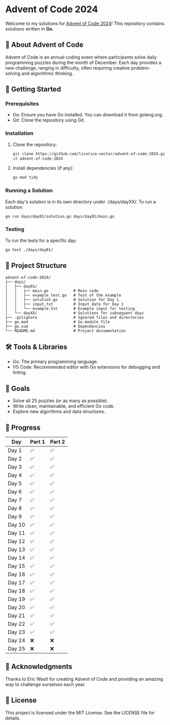 # Advent of Code 2024

Welcome to my solutions for [Advent of Code 2024](https://adventofcode.com/2024)! This repository contains solutions written in **Go**.

## 🎄 About Advent of Code
Advent of Code is an annual coding event where participants solve daily programming puzzles during the month of December. Each day provides a new challenge, ranging in difficulty, often requiring creative problem-solving and algorithmic thinking.

## 🚀 Getting Started

### Prerequisites
- Go: Ensure you have Go installed. You can download it from golang.org.
- Git: Clone the repository using Git.

### Installation
1. Clone the repository:
   ```bash
   git clone https://github.com/licorice-vector/advent-of-code-2024.git
   cd advent-of-code-2024
   ```

2. Install dependencies (if any):
   ```bash
   go mod tidy
   ```

### Running a Solution
Each day's solution is in its own directory under ./days/dayXX/. To run a solution:
   ```bash
   go run days/day01/solution.go days/day01/main.go
   ```

### Testing
To run the tests for a specific day:
   ```bash
   go test ./days/day01/
   ```

## 📂 Project Structure
```
advent-of-code-2024/
├── days/
│   ├── day01/
│   │   ├── main.go           # Main code
│   │   ├── example_test.go   # Test of the example
│   │   ├── solution.go       # Solution for Day 1
│   │   ├── input.txt         # Input data for Day 1
│   │   └── example.txt       # Example input for testing
│   └── dayXX/                # Solutions for subsequent days
├── .gitignore                # Ignored files and directories
├── go.mod                    # Go module file
├── go.sum                    # Dependencies
└── README.md                 # Project documentation
```

## 🛠 Tools & Libraries
- Go: The primary programming language.
- VS Code: Recommended editor with Go extensions for debugging and linting.

## 🎯 Goals
- Solve all 25 puzzles (or as many as possible).
- Write clean, maintainable, and efficient Go code.
- Explore new algorithms and data structures.

## 📅 Progress
| Day   | Part 1 | Part 2 |
|-------|--------|--------|
| Day 1 | ✅     | ✅     |
| Day 2 | ✅     | ✅     |
| Day 3 | ✅     | ✅     |
| Day 4 | ✅     | ✅     |
| Day 5 | ✅     | ✅     |
| Day 6 | ✅     | ✅     |
| Day 7 | ✅     | ✅     |
| Day 8 | ✅     | ✅     |
| Day 9 | ✅     | ✅     |
| Day 10| ✅     | ✅     |
| Day 11| ✅     | ✅     |
| Day 12| ✅     | ✅     |
| Day 13| ✅     | ✅     |
| Day 14| ✅     | ✅     |
| Day 15| ✅     | ✅     |
| Day 16| ✅     | ✅     |
| Day 17| ✅     | ✅     |
| Day 18| ✅     | ✅     |
| Day 19| ✅     | ✅     |
| Day 20| ✅     | ✅     |
| Day 21| ✅     | ✅     |
| Day 22| ✅     | ✅     |
| Day 23| ✅     | ✅     |
| Day 24| ❌     | ❌     |
| Day 25| ❌     | ❌     |

## 🌟 Acknowledgments
Thanks to Eric Wastl for creating Advent of Code and providing an amazing way to challenge ourselves each year.

## 📜 License
This project is licensed under the MIT License. See the LICENSE file for details.
